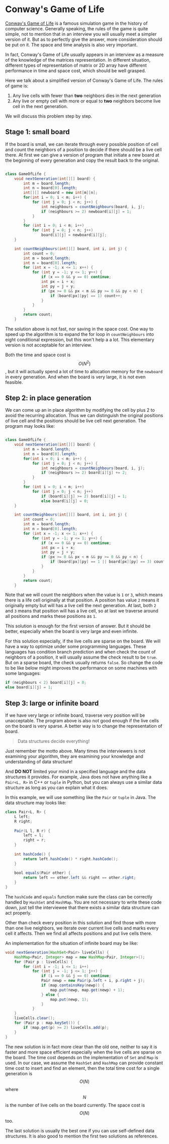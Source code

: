 # Conway's Game of Life

[Conway's Game of Life](http://en.wikipedia.org/wiki/Conway's_Game_of_Life) is a famous
simulation game in the history of computer science. Generally speaking, the rules
of the game is quite simple, not to mention that in an interview you will usually meet
a simpler version of it. But as to perfectly give the answer, more consideration should
be put on it. The space and time analysis is also very important.

In fact, Conway's Game of Life usually appears in an interview as a measure of the knowledge
of the matrices representation. In different situation, different types of representation of
matrix or 2D array have different performance in time and space cost, which should be
well grasped.

Here we talk about a simplified version of Conway's Game of Life. The rules of game is:

1. Any live cells with fewer than **two** neighbors dies in the next generation
2. Any live or empty cell with more or equal to **two** neighbors become live cell in the next
generation.

We will discuss this problem step by step.

## Stage 1: small board

If the board is small, we can iterate through every possible position of cell and count
the neighbors of a position to decide if there should be a live cell there. At first
we can give a version of program that initiate a new board at the beginning of every generation
and copy the result back to the original.

```java

class GameOfLife {
    void nextGeneration(int[][] board) {
        int m = board.length;
        int n = board[0].length;
        int[][] newboard = new int[m][n];
        for(int i = 0; i < m; i++) {
            for (int j = 0; j < n; j++) {
                int neighbours = countNeighbours(board, i, j);
                if (neighbours >= 2) newboard[i][j] = 1;
            }
        }
        for (int i = 0; i < m; i++)
            for (int j = 0; j < n; j++)
                board[i][j] = newboard[i][j];
    }

    int countNeighbours(int[][] board, int i, int j) {
        int count = 0;
        int m = board.length;
        int n = board[0].length;
        for (int x = -1; x <= 1; x++) {
            for (int y = -1; y <= 1; y++) {
                if (x == 0 && y == 0) continue;
                int px = i + x;
                int py = j + y;
                if (px >= 0 && px < m && py >= 0 && py < n) {
                    if (board[px][py] == 1) count++;
                }
            }
        }
        return count;
    }
```

The solution above is not fast, nor saving in the space cost. One way to speed up
the algorithm is to expand the for loop in `countNeighbours` into eight conditional expression,
but this won't help a a lot. This elementary version is not acceptable for an interview.

Both the time and space cost is $$O(N^2)$$, but it will actually spend a lot of time to allocation
memory for the `newboard` in every generation. And when the board is very large, it is not even feasible.

## Step 2: in place generation

We can come up an in place algorithm by modifying the cell by plus 2 to avoid the recurring allocation.
Thus we can distinguish the original positions of live cell and the positions should be live cell next generation.
The program may looks like:

```java

class GameOfLife {
    void nextGeneration(int[][] board) {
        int m = board.length;
        int n = board[0].length;
        for(int i = 0; i < m; i++) {
            for (int j = 0; j < n; j++) {
                int neighbours = countNeighbours(board, i, j);
                if (neighbours >= 2) board[i][j] += 2;
            }
        }
        for (int i = 0; i < m; i++)
            for (int j = 0; j < n; j++)
                if (board[i][j] >= 2) board[i][j] = 1;
                else board[i][j] = 0;
    }

    int countNeighbours(int[][] board, int i, int j) {
        int count = 0;
        int m = board.length;
        int n = board[0].length;
        for (int x = -1; x <= 1; x++) {
            for (int y = -1; y <= 1; y++) {
                if (x == 0 && y == 0) continue;
                int px = i + x;
                int py = j + y;
                if (px >= 0 && px < m && py >= 0 && py < n) {
                    if (board[px][py] == 1 || board[px][py] == 3) count++;
                }
            }
        }
        return count;
    }
```

Note that we will count the neighbors when the value is `1` or `3`, which means there is a life
cell originally at that position. A position has value `2` means it originally empty but will
has a live cell the next generation. At last, both `2` and `3` means that position will has a
live cell, so at last we traverse around all positions and marks these positions as `1`.

This solution is enough for the first version of answer. But it should be better, especially when
the board is very large and even infinite.

For this solution especially, if the live cells are sparse on the board. We will have a way
to optimize under some programming languages. These languages has condition branch prediction
and when check the count of neighbors of a position, it will usually assume the check result to be `true`.
But on a sparse board, the check usually returns `false`. So change the code to be like below might
improves the performance on some machines with some languages:

```java
if (neighbours < 2) board[i][j] = 0;
else board[i][j] = 1;
```

## Step 3: large or infinite board

If we have very large or infinite board, traverse very position will be unacceptable. The program
above is also not good enough if the live cells on the board is very sparse. A better way is to
change the representation of board.

> Data structures decide everything!

Just remember the motto above. Many times the interviewers is not examining your algorithm,
they are examining your knowledge and understanding of data structure!

And **DO NOT** limited your mind in a specified language and the data structures it provides.
For example, Java does not have anything like a `Pair<L, R>` in C++ or `tuple` in Python,
but you can always use a similar data structure as long as you can explain what it does.

In this example, we will use something like the `Pair` or `tuple` in Java. The data structure
may looks like:

```java
class Pair<L, R> {
    L left;
    R right;
    
    Pair(L l, R r) {
        left = l;
        right = r;
    }
    
    int hashCode() {
        return left.hashCode() * right.hashCode();
    }
    
    bool equals(Pair other) {
        return left == other.left && right == other.right;
    }
}
```

The `hashCode` and `equals` function make sure the class can be correctly handled by `HashSet` and `HashMap`.
You are not necessary to write these code down, just tell the interviewee that there exists a similar
data structure can act properly.

Other than check every position in this solution and find those with more than one live neighbors, we
iterate over current live cells and marks every cell it affects. Then we find all affects positions and
put live cells there.

An implementation for the situation of infinite board may be like:

```java
void nextGeneration(HashSet<Pair> liveCells) {
    HashMap<Pair, Integer> map = new HashMap<Pair, Integer>();
    for (Pair p : liveCells) {
        for (int i = -1; i <= 1; i++)
            for (int j = -1; j <= 1; j++) {
                if (i == 0 && j == 0) continue;
                Pair newp = new Pair(p.left + i, p.right + j);
                if (map.containsKey(newp)) {
                    map.put(newp, map.get(newp) + 1);
                } else {
                    map.put(newp, 1);
                }
            }
    }
    liveCells.clear();
    for (Pair p : map.keySet()) {
        if (map.get(p) >= 2) liveCells.add(p);
    }
}
```

The new solution is in fact more clear than the old one, neither to say it is faster and more space efficient
especially when the live cells are sparse on the board. The time cost depends on the implementation of `Set`
and `Map` is used. In our case, we assume the `HashSet` and `HashMap` can provide constant time cost to insert
and find an element, then the total time cost for a single generation is $$O(N)$$ where $$N$$ is the number
of live cells on the board currently. The space cost is $$O(N)$$ too.

The last solution is usually the best one if you can use self-defined data structures. It is also
good to mention the first two solutions as references.